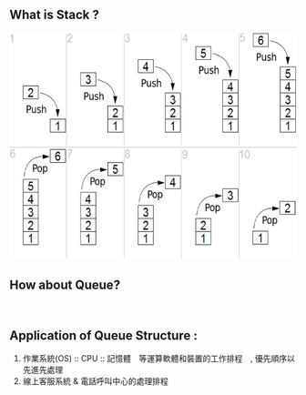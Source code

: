 
## What is Stack ?

<img src='https://github.com/Wei-Tsung/Core-Concepts-Visualization/blob/master/What%20is%20Stack%20Data%20Structure.png' width='600' height='400'>




## How about Queue?

<img src='' width='' height=''>




## Application of Queue Structure :

1. 作業系統(OS) :: CPU :: 記憶體　等運算軟體和裝置的工作排程　, 優先順序以先進先處理
2. 線上客服系統 & 電話呼叫中心的處理排程

